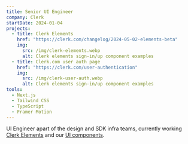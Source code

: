 ```yaml
---
title: Senior UI Engineer
company: Clerk
startDate: 2024-01-04
projects:
  - title: Clerk Elements
    href: "https://clerk.com/changelog/2024-05-02-elements-beta"
    img:
      src: /img/clerk-elements.webp
      alt: Clerk elements sign-in/up component examples
  - title: Clerk.com user auth page
    href: "https://clerk.com/user-authentication"
    img:
      src: /img/clerk-user-auth.webp
      alt: Clerk elements sign-in/up component examples
tools:
  - Next.js
  - Tailwind CSS
  - TypeScript
  - Framer Motion
---
```


UI Engineer apart of the design and SDK infra teams, currently working [Clerk Elements](https://clerk.com/docs/elements/overview) and our [UI components](https://clerk.com/docs/components/overview).
